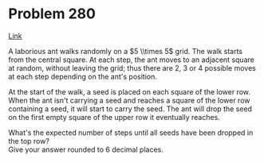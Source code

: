 # Problem 280

[Link](https://projecteuler.net/problem=280)

A laborious ant walks randomly on a $5 \\times 5$ grid. The walk starts from the central square. At each step, the ant moves to an adjacent square at random, without leaving the grid; thus there are $2$, $3$ or $4$ possible moves at each step depending on the ant's position.

At the start of the walk, a seed is placed on each square of the lower row. When the ant isn't carrying a seed and reaches a square of the lower row containing a seed, it will start to carry the seed. The ant will drop the seed on the first empty square of the upper row it eventually reaches.

What's the expected number of steps until all seeds have been dropped in the top row?  
Give your answer rounded to $6$ decimal places.